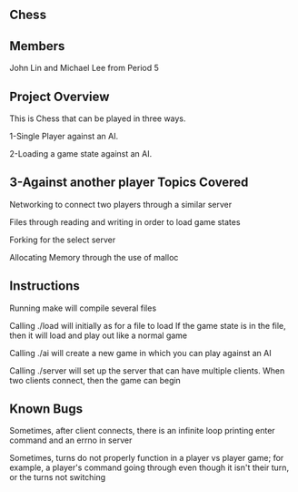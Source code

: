 
Chess 
--------------------------
Members
--------------------------
John Lin and Michael Lee from Period 5

Project Overview
--------------------------
This is Chess that can be played in three ways. 

1-Single Player against an AI.

2-Loading a game state against an AI.

3-Against another player
Topics Covered
--------------------------
Networking to connect two players through a similar server

Files through reading and writing in order to load game states

Forking for the select server

Allocating Memory through the use of malloc

Instructions
--------------------------
Running make will compile several files

Calling ./load will initially as for a file to load
If the game state is in the file, then it will load and play out like a normal game

Calling ./ai will create a new game in which you can play against an AI

Calling ./server will set up the server that can have multiple clients. When two clients connect, then the game can begin

Known Bugs
--------------------------

Sometimes, after client connects, there is an infinite loop printing enter command and an errno in server

Sometimes, turns do not properly function in a player vs player game; for example, a player's command going through even though it isn't their turn, or the turns not switching
